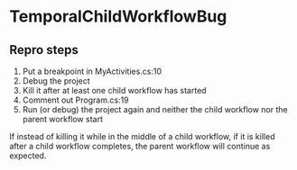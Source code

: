 # TemporalChildWorkflowBug

## Repro steps

1. Put a breakpoint in MyActivities.cs:10
2. Debug the project
3. Kill it after at least one child workflow has started
4. Comment out Program.cs:19
5. Run (or debug) the project again and neither the child workflow nor the parent workflow start

If instead of killing it while in the middle of a child workflow,
if it is killed after a child workflow completes,
the parent workflow will continue as expected.

